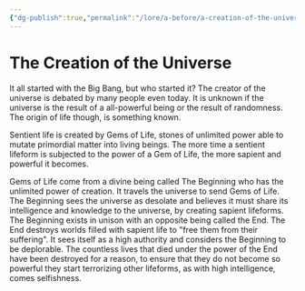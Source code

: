 ```yaml
---
{"dg-publish":true,"permalink":"/lore/a-before/a-creation-of-the-universe/"}
---
```


# The Creation of the Universe

It all started with the Big Bang, but who started it? The creator of the universe is debated by many people even today. It is unknown if the universe is the result of a all-powerful being or the result of randomness. The origin of life though, is something known.

Sentient life is created by Gems of Life, stones of unlimited power able to mutate primordial matter into living beings. The more time a sentient lifeform is subjected to the power of a Gem of Life, the more sapient and powerful it becomes. 

Gems of Life come from a divine being called The Beginning who has the unlimited power of creation. It travels the universe to send Gems of Life. The Beginning sees the universe as desolate and believes it must share its intelligence and knowledge to the universe, by creating sapient lifeforms. The Beginning exists in unison with an opposite being called the End. The End destroys worlds filled with sapient life to "free them from their suffering". It sees itself as a high authority and considers the Beginning to be deplorable. The countless lives that died under the power of the End have been destroyed for a reason, to ensure that they do not become so powerful they start terrorizing other lifeforms, as with high intelligence, comes selfishness.